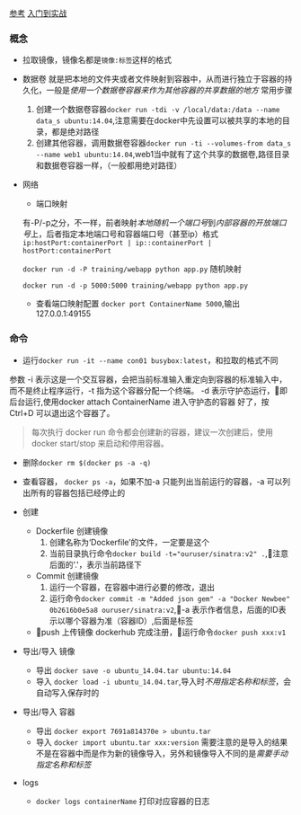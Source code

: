 [参考](https://blog.csphere.cn/archives/22)
[入门到实战](https://yeasy.gitbooks.io/docker_practice/content/image/pull.html)
### 概念
- 拉取镜像，镜像名都是`镜像:标签`这样的格式
- 数据卷
  就是把本地的文件夹或者文件映射到容器中，从而进行独立于容器的持久化，一般是*使用一个数据卷容器来作为其他容器的共享数据的地方*
  常用步骤
  1. 创建一个数据卷容器`docker run -tdi -v /local/data:/data --name data_s ubuntu:14.04`,注意需要在docker中先设置可以被共享的本地的目录，都是绝对路径
  2. 创建其他容器，调用数据卷容器`docker run -ti --volumes-from data_s  --name web1 ubuntu:14.04`,web1当中就有了这个共享的数据卷,路径目录和数据卷容器一样，（一般都用绝对路径）
- 网络
  - 端口映射 

  有-P/-p之分，不一样，前者映射*本地随机一个端口号*到*内部容器的开放端口号*上，后者指定本地端口号和容器端口号（甚至ip）格式 `ip:hostPort:containerPort | ip::containerPort | hostPort:containerPort`

  `docker run -d -P training/webapp python app.py` 随机映射

  `docker run -d -p 5000:5000 training/webapp python app.py`

  - 查看端口映射配置
  `docker port ContainerName 5000`,输出127.0.0.1:49155




### 命令
- 运行`docker run -it --name con01 busybox:latest`，和拉取的格式不同

参数 -i 表示这是一个交互容器，会把当前标准输入重定向到容器的标准输入中，而不是终止程序运行，-t 指为这个容器分配一个终端。
-d 表示守护态运行，即后台运行,使用docker attach ContainerName 进入守护态的容器
好了，按 Ctrl+D  可以退出这个容器了。
> 每次执行 docker run  命令都会创建新的容器，建议一次创建后，使用 docker start/stop  来启动和停用容器。

- 删除`docker rm $(docker ps -a -q)`

- 查看容器， `docker ps -a`，如果不加-a 只能列出当前运行的容器，-a 可以列出所有的容器包括已经停止的

- 创建
  - Dockerfile 创建镜像
    1. 创建名称为‘Dockerfile’的文件，一定要是这个
    2. 当前目录执行命令`docker build -t="ouruser/sinatra:v2" .`,注意后面的'.'，表示当前路径下
  - Commit 创建镜像
    1. 运行一个容器，在容器中进行必要的修改，退出
    2. 运行命令`docker commit -m "Added json gem" -a "Docker Newbee" 0b2616b0e5a8 ouruser/sinatra:v2`,-a 表示作者信息，后面的ID表示以哪个容器为准（容器ID）,后面是标签
  - push 上传镜像
    dockerhub 完成注册，运行命令`docker push xxx:v1`
- 导出/导入 镜像
  - 导出 `docker save -o ubuntu_14.04.tar ubuntu:14.04`
  - 导入 `docker load -i ubuntu_14.04.tar`,导入时*不用指定名称和标签*，会自动写入保存时的
- 导出/导入 容器
  - 导出 `docker export 7691a814370e > ubuntu.tar`
  - 导入 `docker import ubuntu.tar xxx:version` 需要注意的是导入的结果不是在容器中而是作为新的镜像导入，另外和镜像导入不同的是*需要手动指定名称和标签*
- logs
  - `docker logs containerName` 打印对应容器的日志



 





